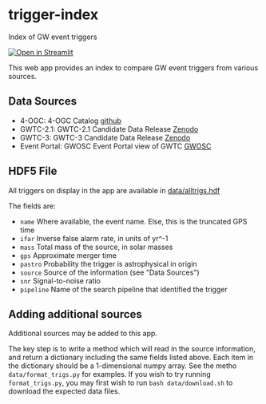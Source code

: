 # trigger-index

Index of GW event triggers

[![Open in Streamlit](https://static.streamlit.io/badges/streamlit_badge_black_white.svg)](https://share.streamlit.io/jkanner/trigger-index/main/app.py)

This web app provides an index to compare GW event triggers from various sources.

## Data Sources

 * 4-OGC: 4-OGC Catalog [github](https://github.com/gwastro/4-ogc)
 * GWTC-2.1: GWTC-2.1 Candidate Data Release [Zenodo](https://zenodo.org/record/5759108)
 * GWTC-3:   GWTC-3 Candidate Data Release   [Zenodo](https://zenodo.org/record/5546665)
 * Event Portal: GWOSC Event Portal view of GWTC [GWOSC](https://www.gw-openscience.org/eventapi/html/GWTC/)

## HDF5 File

All triggers on display in the app are available in [data/alltrigs.hdf](https://github.com/jkanner/trigger-index/tree/main/data)

The fields are:

 * `name`   Where available, the event name.  Else, this is the truncated GPS time
 * `ifar`   Inverse false alarm rate, in units of yr^-1
 * `mass`   Total mass of the source, in solar masses
 * `gps`    Approximate merger time
 * `pastro` Probability the trigger is astrophysical in origin
 * `source` Source of the information (see "Data Sources")
 * `snr`    Signal-to-noise ratio
 * `pipeline` Name of the search pipeline that identified the trigger
 
 ## Adding additional sources

 Additional sources may be added to this app.

 The key step is to write a method which will read in the source information, and return 
 a dictionary including the same fields listed above.  Each item in the dictionary should
 be a 1-dimensional numpy array.  See the metho `data/format_trigs.py` for examples.  If you 
 wish to try running `format_trigs.py`, you may first wish to run `bash data/download.sh` to
 download the expected data files.






